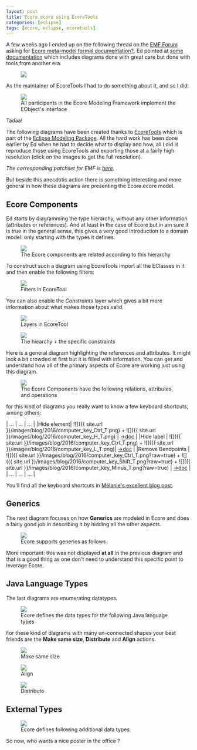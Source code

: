 ```yaml
---
layout: post
title: Ecore.ecore using EcoreTools
categories: [eclipse]
tags: [ecore, eclipse, ecoretools]
---
```


A few weeks ago I ended up on the following thread on the [EMF Forum](https://www.eclipse.dev/forums/index.php/f/108/) asking for [Ecore meta-model formal documentation?](https://www.eclipse.dev/forums/index.php/t/1076719/).
Ed pointed at [some documentation](https://download.eclipse.org/modeling/emf/emf/javadoc/2.11/org/eclipse/emf/ecore/package-summary.html) which includes diagrams done with great care but done with tools from another era.

<figure>
    <a href="{{ site.url }}/images/blog/EObjectOperations-old.gif"><img src="{{ site.url }}/images/blog/EObjectOperations-old.gif"></a>    
    <figcaption></figcaption>
</figure>

As the maintainer of EcoreTools I had to do something about it, and so I did:

<figure>
    <a href="{{ site.url }}/images/blog/eobject.jpg"><img src="{{ site.url }}/images/blog/eobject-small.jpg"></a>    
    <figcaption>All participants in the Ecore Modeling Framework implement the EObject's interface</figcaption>
</figure>

Tadaa!

The following diagrams have been created thanks to [EcoreTools](https://www.eclipse.dev/ecoretools) which is part of the [Eclipse Modeling Package](https://www.eclipse.dev/downloads/packages/).
All the hard work has been done earlier by Ed when he had to decide what to display and how, all I did is reproduce those using EcoreTools and exporting those at a fairly high resolution (click on the images to get the full resolution). 

*The corresponding patchset for EMF is [here](https://git.eclipse.org/r/#/c/71892/).*

But beside this anecdotic action there is something interesting and more general in how these diagrams are presenting the Ecore.ecore model.

## Ecore Components 

Ed starts by diagramming the type hierarchy, without any other information (attributes or references). And at least in the case of Ecore but in am sure it is true in the general sense, this gives a very 
good introduction to a domain model: only starting with the types it defines.

<figure>
    <a href="{{ site.url }}/images/blog/ecore-components.jpg"><img src="{{ site.url }}/images/blog/ecore-components-small.jpg"></a>    
    <figcaption>The Ecore components are related according to this hierarchy</figcaption>
</figure>

To construct such a diagram using EcoreTools import all the EClasses in it and then enable the following filters:

<figure>
    <a href="{{ site.url }}/images/blog/ecore-ecore-filters.png"><img src="{{ site.url }}/images/blog/ecore-ecore-filters.png"></a>    
    <figcaption>Filters in EcoreTool</figcaption>
</figure>

You can also enable the *Constraints* layer which gives a bit more information about what makes those types valid.

<figure>
    <a href="{{ site.url }}/images/blog/ecore-ecore-layers.png"><img src="{{ site.url }}/images/blog/ecore-ecore-layers.png"></a>    
    <figcaption>Layers in EcoreTool</figcaption>
</figure>


<figure>
    <a href="{{ site.url }}/images/blog/ecore-components-constraints.jpg"><img src="{{ site.url }}/images/blog/ecore-components-constraints-small.jpg"></a>    
    <figcaption>The hiearchy + the specific constraints</figcaption>
</figure>


Here is a general diagram highlighting the references and attributes. It might look a bit crowded at first but it is filled with information. You can get and understand how all of the primary aspects of Ecore are working just using this diagram.

<figure>
    <a href="{{ site.url }}/images/blog/ecore-components-detail.jpg"><img src="{{ site.url }}/images/blog/ecore-components-detail-small.jpg"></a>    
    <figcaption>The Ecore Components have the following relations, attributes, and operations</figcaption>
</figure>

for this kind of diagrams you really want to know a few keyboard shortcuts, among others:

| ... | ... | ... |
|Hide element| ![]({{ site.url }}/images/blog/2016/computer_key_Ctrl_T.png) + ![]({{ site.url }}/images/blog/2016/computer_key_H_T.png) | [->doc](https://www.eclipse.dev/sirius/doc/user/diagrams/Diagrams.html#Hidingelements) |
|Hide label | ![]({{ site.url }}/images/blog/2016/computer_key_Ctrl_T.png) +  ![]({{ site.url }}/images/blog/2016/computer_key_L_T.png)| [->doc](https://www.eclipse.dev/sirius/doc/user/diagrams/Diagrams.html#Hidinglabels) |
|Remove Bendpoints | ![]({{ site.url }}/images/blog/2016/computer_key_Ctrl_T.png?raw=true) + ![]({{ site.url }}/images/blog/2016/computer_key_Shift_T.png?raw=true) + ![]({{ site.url }}/images/blog/2016/computer_key_Minus_T.png?raw=true)  | [->doc](https://www.eclipse.dev/sirius/doc/user/diagrams/Diagrams.html#Manageedges) |
| ... | ... | ... |

You'll find all the keyboard shortcuts in [Mélanie's excellent blog post](https://melb.enix.org/sirius/keyboard-shortcuts/).


## Generics

The next diagram focuses on how **Generics** are modeled in Ecore and does a fairly good job in describing it by hidding all the other aspects. 

<figure>   
    <a href="{{ site.url }}/images/blog/generics.jpg"><img src="{{ site.url }}/images/blog/generics-small.jpg"></a>    
    <figcaption>Ecore supports generics as follows</figcaption>
</figure>

More important: this was not displayed **at all** in the previous diagram and that is a good thing as one don't need to understand this specific point to leverage Ecore.


## Java Language Types

The last diagrams are enumerating datatypes. 

<figure>   
    <a href="{{ site.url }}/images/blog/java-language-types.jpg"><img src="{{ site.url }}/images/blog/java-language-types-small.jpg"></a>    
    <figcaption>Ecore defines the data types for the following Java language types</figcaption>
</figure>

For these kind of diagrams with many un-connected shapes your best friends are the **Make same size**, **Distribute** and **Align** actions.

<figure>
    <a href="{{ site.url }}/images/blog/ecore-ecore-samesize.png"><img src="{{ site.url }}/images/blog/ecore-ecore-samesize.png"></a>    
    <figcaption>Make same size</figcaption>
</figure>

<figure>
    <a href="{{ site.url }}/images/blog/ecore-ecore-align.png"><img src="{{ site.url }}/images/blog/ecore-ecore-align.png"></a>    
    <figcaption>Align</figcaption>
</figure>

<figure>
    <a href="{{ site.url }}/images/blog/ecore-ecore-distribute.png"><img src="{{ site.url }}/images/blog/ecore-ecore-distribute.png"></a>    
    <figcaption>Distribute</figcaption>
</figure>

## External Types

<figure>   
    <a href="{{ site.url }}/images/blog/external-types.jpg"><img src="{{ site.url }}/images/blog/external-types-small.jpg"></a>    
    <figcaption>Ecore defines following additional data types</figcaption>
</figure>


So now, who wants a nice poster in the office ?









